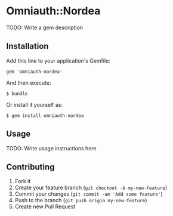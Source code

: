 # Omniauth::Nordea

TODO: Write a gem description

## Installation

Add this line to your application's Gemfile:

    gem 'omniauth-nordea'

And then execute:

    $ bundle

Or install it yourself as:

    $ gem install omniauth-nordea

## Usage

TODO: Write usage instructions here

## Contributing

1. Fork it
2. Create your feature branch (`git checkout -b my-new-feature`)
3. Commit your changes (`git commit -am 'Add some feature'`)
4. Push to the branch (`git push origin my-new-feature`)
5. Create new Pull Request
